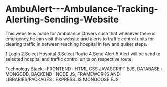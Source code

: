 ﻿# AmbuAlert---Ambulance-Tracking-Alerting-Sending-Website
This website is made for Ambulance Drivers such that whenever there is emergency he can visit this website and alerts to traffic control units for clearing traffic in between reaching hospital in few and quiker steps.

1.Login 
2.Select Hospital
3.Select Route
4.Send Alert
5.Alert will be send to selected hospital and traffic control units on respective route.

Technology Stack:-
FRONTEND : HTML CSS JAVASCRIPT EJS,
DATABASE : MONGODB,
BACKEND : NODE.JS,
FRAMEWORKS AND LIBRARIES/PACKAGES : EXPRESS.JS MONGOOSE EJS
